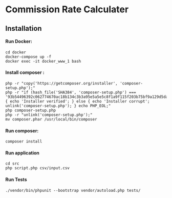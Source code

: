 Commission Rate Calculater
==========================

## Installation

#### Run Docker:

```
cd docker
docker-compose up -f
docker exec -it docker_www_1 bash
```



#### Install composer :

``` 
php -r "copy('https://getcomposer.org/installer', 'composer-setup.php');" 
php -r "if (hash_file('SHA384', 'composer-setup.php') === '93b54496392c062774670ac18b134c3b3a95e5a5e5c8f1a9f115f203b75bf9a129d5daa8ba6a13e2cc8a1da0806388a8') { echo 'Installer verified'; } else { echo 'Installer corrupt'; unlink('composer-setup.php'); } echo PHP_EOL;"
php composer-setup.php 
php -r "unlink('composer-setup.php');"
mv composer.phar /usr/local/bin/composer
```

#### Run composer:

`composer install`


#### Run application
```
cd src
php script.php csv/input.csv
```

#### Run Tests

```
./vendor/bin/phpunit --bootstrap vendor/autoload.php tests/
```


